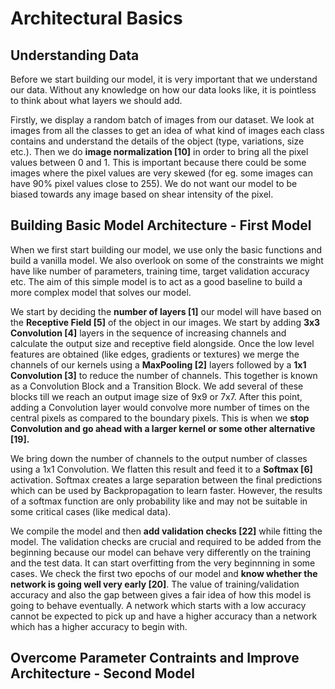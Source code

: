 # Architectural Basics

## Understanding Data

Before we start  building our model, it is very important that we understand our data. Without any knowledge on how our data looks like, it is pointless to think about what layers we should add. 

Firstly, we display a random batch of images from our dataset. We look at images from all the classes to get an idea of what kind of images each class contains and understand the details of the object (type, variations, size etc.). Then we do **image normalization [10]** in order to bring all the pixel values between 0 and 1. This is important because there could be some images where the pixel values are very skewed (for eg. some images can have 90% pixel values close to 255). We do not want our model to be biased towards any image based on shear intensity of the pixel.

## Building Basic Model Architecture - First Model

When we first start building our model, we use only the basic functions and build a vanilla model. We also overlook on some of the constraints we might have like number of parameters, training time, target validation accuracy etc. The aim of this simple model is to act as a good baseline to build a more complex model that solves our model.

We start by deciding the **number of layers [1]** our model will have based on the **Receptive Field [5]** of the object in our images. We start by adding **3x3 Convolution [4]** layers in the sequence of increasing channels and calculate the output size and receptive field alongside. Once the low level features are obtained (like edges, gradients or textures) we merge the channels of our kernels using a  **MaxPooling [2]** layers followed by a **1x1 Convolution [3]** to reduce the number of channels. This together is known as a Convolution Block and a Transition Block. We add several of these blocks till we reach an output image size of 9x9 or 7x7. After this point, adding a Convolution layer would convolve more number of times on the central pixels as compared to the boundary pixels. This is when we **stop Convolution and go ahead with a larger kernel or some other alternative [19].** 

We bring down the number of channels to the output number of classes using a 1x1 Convolution. We flatten this result and feed it to a **Softmax [6]** activation. Softmax creates a large separation between the final predictions which can be used by Backpropagation to learn faster. However, the results of a softmax function are only probability like and may not be suitable in some critical cases (like medical data). 

We compile the model and then **add validation checks [22]** while fitting the model. The validation checks are crucial and required to be added from the beginning because our model can behave very differently on the training and the test data. It can start overfitting from the very beginnning in some cases. We check the first two epochs of our model and **know whether the network is going well very early [20]**. The value of training/validation accuracy and also the gap between gives a fair idea of how this model is going to behave eventually. A network which starts with a low accuracy cannot be expected to pick up and have a higher accuracy than a network which has a higher accuracy to begin with.

## Overcome Parameter Contraints and Improve Architecture - Second Model
